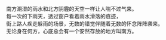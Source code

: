 南方潮湿的雨水和北方阴霾的天空一样让人喘不过气来。<br>
每一次的下雨天，透过窗户看着雨水滑落的痕迹，<br>
街上路人疾走躲雨的场景，无数的错觉伴随着无数的怀念阵阵袭来。<br>
无论身在何方，心底总会有一个安然存放的地方叫南方。